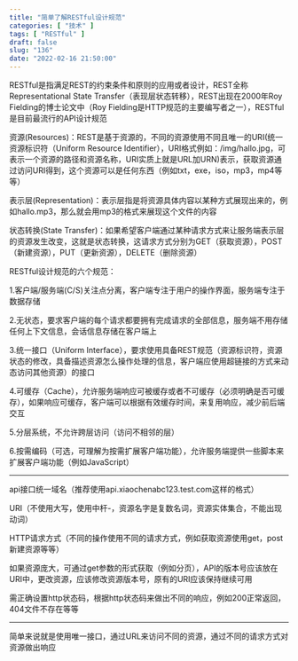 ```yaml
---
title: "简单了解RESTful设计规范"
categories: [ "技术" ]
tags: [ "RESTful" ]
draft: false
slug: "136"
date: "2022-02-16 21:50:00"
---
```


RESTful是指满足REST的约束条件和原则的应用或者设计，REST全称Representational State Transfer（表现层状态转移），REST出现在2000年Roy Fielding的博士论文中（Roy Fielding是HTTP规范的主要编写者之一），RESTful是目前最流行的API设计规范


资源(Resources)：REST是基于资源的，不同的资源使用不同且唯一的URI(统一资源标识符（Uniform Resource Identifier），URI格式例如：/img/hallo.jpg，可表示一个资源的路径和资源名称，URI实质上就是URL加URN)表示，获取资源通过访问URI得到，这个资源可以是任何东西（例如txt，exe，iso，mp3，mp4等等）

表示层(Representation)：表示层指是将资源具体内容以某种方式展现出来的，例如hallo.mp3，那么就会用mp3的格式来展现这个文件的内容

状态转换(State Transfer)：如果希望客户端通过某种请求方式来让服务端表示层的资源发生改变，这就是状态转换，这请求方式分别为GET（获取资源），POST（新建资源），PUT（更新资源），DELETE（删除资源）

RESTful设计规范的六个规范：

1.客户端/服务端(C/S)关注点分离，客户端专注于用户的操作界面，服务端专注于数据存储

2.无状态，要求客户端的每个请求都要拥有完成请求的全部信息，服务端不用存储任何上下文信息，会话信息存储在客户端上

3.统一接口（Uniform Interface），要求使用具备REST规范（资源标识符，资源状态的修改，具备描述资源怎么操作处理的信息，客户端应使用超链接的方式来动态访问其他资源）的接口

4.可缓存（Cache），允许服务端响应可被缓存或者不可缓存（必须明确是否可缓存），如果响应可缓存，客户端可以根据有效缓存时间，来复用响应，减少前后端交互

5.分层系统，不允许跨层访问（访问不相邻的层）

6.按需编码（可选，可理解为按需扩展客户端功能），允许服务端提供一些脚本来扩展客户端功能（例如JavaScript）





---

api接口统一域名（推荐使用api.xiaochenabc123.test.com这样的格式）

URI（不使用大写，使用中杆-，资源名字是复数名词，资源实体集合，不能出现动词）

HTTP请求方式（不同的操作使用不同的请求方式，例如获取资源使用get，post新建资源等等）

如果资源庞大，可通过get参数的形式获取（例如分页），API的版本号应该放在URI中，更改资源，应该修改资源版本号，原有的URI应该保持继续可用

需正确设置http状态码，根据http状态码来做出不同的响应，例如200正常返回，404文件不存在等等


---


简单来说就是使用唯一接口，通过URL来访问不同的资源，通过不同的请求方式对资源做出响应









